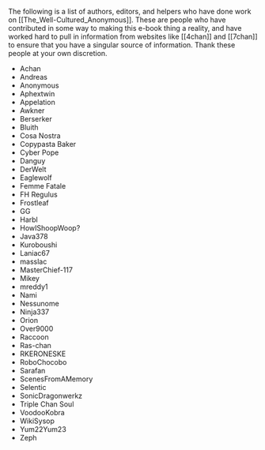 The following is a list of authors, editors, and helpers who have done work on [[The_Well-Cultured_Anonymous]]. These are people who have contributed in some way to making this e-book thing a reality, and have worked hard to pull in information from websites like [[4chan]] and [[7chan]] to ensure that you have a singular source of information. Thank these people at your own discretion. 

* Achan
* Andreas
* Anonymous
* Aphextwin
* Appelation
* Awkner
* Berserker
* Bluith
* Cosa Nostra
* Copypasta Baker
* Cyber Pope
* Danguy
* DerWelt
* Eaglewolf
* Femme Fatale
* FH Regulus
* Frostleaf
* GG
* Harbl
* HowIShoopWoop?
* Java378
* Kuroboushi
* Laniac67
* masslac
* MasterChief-117
* Mikey
* mreddy1
* Nami
* Nessunome
* Ninja337
* Orion
* Over9000
* Raccoon
* Ras-chan
* RKERONESKE
* RoboChocobo
* Sarafan
* ScenesFromAMemory
* Selentic
* SonicDragonwerkz
* Triple Chan Soul
* VoodooKobra
* WikiSysop
* Yum22Yum23
* Zeph
 
